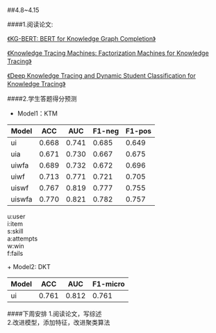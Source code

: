 ##4.8~4.15

####1.阅读论文:

[《KG-BERT: BERT for Knowledge Graph Completion》](KGbert.pdf)

[《Knowledge Tracing Machines: Factorization Machines for Knowledge Tracing》](KTM.pdf)

[《Deep Knowledge Tracing and Dynamic Student
Classification for Knowledge Tracing》](DKT.pdf)

####2.学生答题得分预测

+ Model1：KTM

| Model | ACC   | AUC   | F1-neg | F1-pos |
| ----- | ----- | ----- | ------ | ------ |
| ui    | 0.668 | 0.741 | 0.685  | 0.649  |
| uia   | 0.671 | 0.730 | 0.667  | 0.675  |
| uiwfa | 0.689 | 0.732 | 0.672  | 0.696  |
| uiwf  | 0.713 | 0.771 | 0.721  | 0.705  |
| uiswf | 0.767 | 0.819 | 0.777  | 0.755  |
| uiswfa| 0.770 | 0.821 | 0.782  | 0.757  |
<p>u:user<br>i:item<br>s:skill<br>a:attempts<br>w:win<br>f:fails<p>
+ Model2: DKT

| Model | ACC   | AUC   | F1-micro |
| ----- | ----- | ----- | ------ |
| ui    | 0.761 | 0.812 | 0.761  |


####下周安排
1.阅读论文，写综述<br>
2.改进模型，添加特征，改进聚类算法
